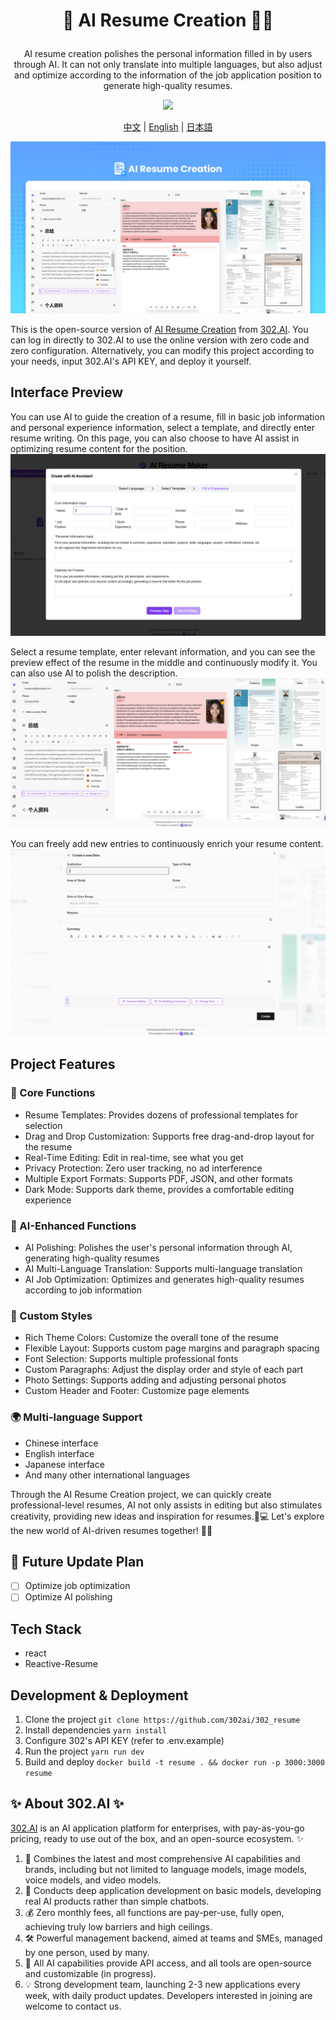 # <p align="center">📝 AI Resume Creation 🚀✨</p>

<p align="center">AI resume creation polishes the personal information filled in by users through AI. It can not only translate into multiple languages, but also adjust and optimize according to the information of the job application position to generate high-quality resumes.</p>

<p align="center"><a href="https://302.ai/en/tools/resume/" target="blank"><img src="https://file.302.ai/gpt/imgs/github/20250102/72a57c4263944b73bf521830878ae39a.png" /></a></p >

<p align="center"><a href="README_zh.md">中文</a> | <a href="README.md">English</a> | <a href="README_ja.md">日本語</a></p>

![](docs/302_Resume_Creation_en.png)

This is the open-source version of [AI Resume Creation](https://302.ai/en/tools/resume/) from [302.AI](https://302.ai/en/).
You can log in directly to 302.AI to use the online version with zero code and zero configuration.
Alternatively, you can modify this project according to your needs, input 302.AI's API KEY, and deploy it yourself.

## Interface Preview
You can use AI to guide the creation of a resume, fill in basic job information and personal experience information, select a template, and directly enter resume writing. On this page, you can also choose to have AI assist in optimizing resume content for the position.
![](docs/302_AI_Resume_Creation_en_screenshot_01.png)      

Select a resume template, enter relevant information, and you can see the preview effect of the resume in the middle and continuously modify it. You can also use AI to polish the description.
![](docs/302_AI_Resume_Creation_en_screenshot_02.png)        

You can freely add new entries to continuously enrich your resume content.
![](docs/302_AI_Resume_Creation_en_screenshot_03.png)

## Project Features

### 📝 Core Functions

- Resume Templates: Provides dozens of professional templates for selection
- Drag and Drop Customization: Supports free drag-and-drop layout for the resume
- Real-Time Editing: Edit in real-time, see what you get
- Privacy Protection: Zero user tracking, no ad interference
- Multiple Export Formats: Supports PDF, JSON, and other formats
- Dark Mode: Supports dark theme, provides a comfortable editing experience

### 🤖 AI-Enhanced Functions

- AI Polishing: Polishes the user's personal information through AI, generating high-quality resumes
- AI Multi-Language Translation: Supports multi-language translation
- AI Job Optimization: Optimizes and generates high-quality resumes according to job information

### 🎨 Custom Styles

- Rich Theme Colors: Customize the overall tone of the resume
- Flexible Layout: Supports custom page margins and paragraph spacing
- Font Selection: Supports multiple professional fonts
- Custom Paragraphs: Adjust the display order and style of each part
- Photo Settings: Supports adding and adjusting personal photos
- Custom Header and Footer: Customize page elements

### 🌍 Multi-language Support

- Chinese interface
- English interface
- Japanese interface
- And many other international languages

Through the AI Resume Creation project, we can quickly create professional-level resumes, AI not only assists in editing but also stimulates creativity, providing new ideas and inspiration for resumes.🎉💻 Let's explore the new world of AI-driven resumes together! 🌟🚀

## 🚩 Future Update Plan

- [ ] Optimize job optimization
- [ ] Optimize AI polishing

## Tech Stack

- react
- Reactive-Resume

## Development & Deployment

1. Clone the project `git clone https://github.com/302ai/302_resume`
2. Install dependencies `yarn install`
3. Configure 302's API KEY (refer to .env.example)
4. Run the project `yarn run dev`
5. Build and deploy `docker build -t resume . && docker run -p 3000:3000 resume`

## ✨ About 302.AI ✨

[302.AI](https://302.ai) is an AI application platform for enterprises, with pay-as-you-go pricing, ready to use out of the box, and an open-source ecosystem. ✨

1. 🧠 Combines the latest and most comprehensive AI capabilities and brands, including but not limited to language models, image models, voice models, and video models.
2. 🚀 Conducts deep application development on basic models, developing real AI products rather than simple chatbots.
3. 💰 Zero monthly fees, all functions are pay-per-use, fully open, achieving truly low barriers and high ceilings.
4. 🛠 Powerful management backend, aimed at teams and SMEs, managed by one person, used by many.
5. 🔗 All AI capabilities provide API access, and all tools are open-source and customizable (in progress).
6. 💡 Strong development team, launching 2-3 new applications every week, with daily product updates. Developers interested in joining are welcome to contact us.
